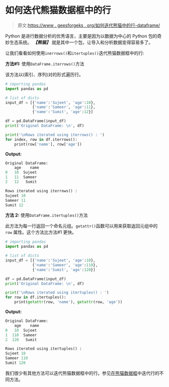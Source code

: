 # 如何迭代熊猫数据框中的行

> 原文:[https://www . geesforgeks . org/如何迭代熊猫中的行-dataframe/](https://www.geeksforgeeks.org/how-to-iterate-over-rows-in-pandas-dataframe/)

Python 是进行数据分析的优秀语言，主要是因为以数据为中心的 Python 包的奇妙生态系统。 ***【熊猫】*** 就是其中一个包，让导入和分析数据变得容易多了。

让我们看看如何使用`inerrows()`和`itertuples()`迭代熊猫数据框中的行:

**方法#1:** 使用`DataFrame.iterrows()`方法

该方法以(索引、序列)对的形式遍历行。

```py
# importing pandas
import pandas as pd

# list of dicts
input_df = [{'name':'Sujeet', 'age':10},
            {'name':'Sameer', 'age':11},
            {'name':'Sumit', 'age':12}]

df = pd.DataFrame(input_df)
print('Original DataFrame: \n', df)

print('\nRows iterated using iterrows() : ')
for index, row in df.iterrows():
    print(row['name'], row['age'])
```

**Output:**

```py
Original DataFrame: 
    age    name
0   10  Sujeet
1   11  Sameer
2   12   Sumit

Rows iterated using iterrows() : 
Sujeet 10
Sameer 11
Sumit 12

```

**方法 2:** 使用`DataFrame.itertuples()`方法

此方法为每一行返回一个命名元组。`getattr()`函数可以用来获取返回元组中的`row` 属性。这个方法比方法#1 更快。

```py
# importing pandas
import pandas as pd

# list of dicts
input_df = [{'name':'Sujeet', 'age':10},
            {'name':'Sameer', 'age':110},
            {'name':'Sumit', 'age':120}]

df = pd.DataFrame(input_df)
print('Original DataFrame: \n', df)

print('\nRows iterated using itertuples() : ')
for row in df.itertuples():
    print(getattr(row, 'name'), getattr(row, 'age'))
```

**Output:**

```py
Original DataFrame: 
    age    name
0   10  Sujeet
1  110  Sameer
2  120   Sumit

Rows iterated using itertuples() : 
Sujeet 10
Sameer 110
Sumit 120

```

我们很少有其他方法可以迭代熊猫数据框中的行。参见[在熊猫数据框](https://www.geeksforgeeks.org/different-ways-to-iterate-over-rows-in-pandas-dataframe/)中迭代行的不同方法。